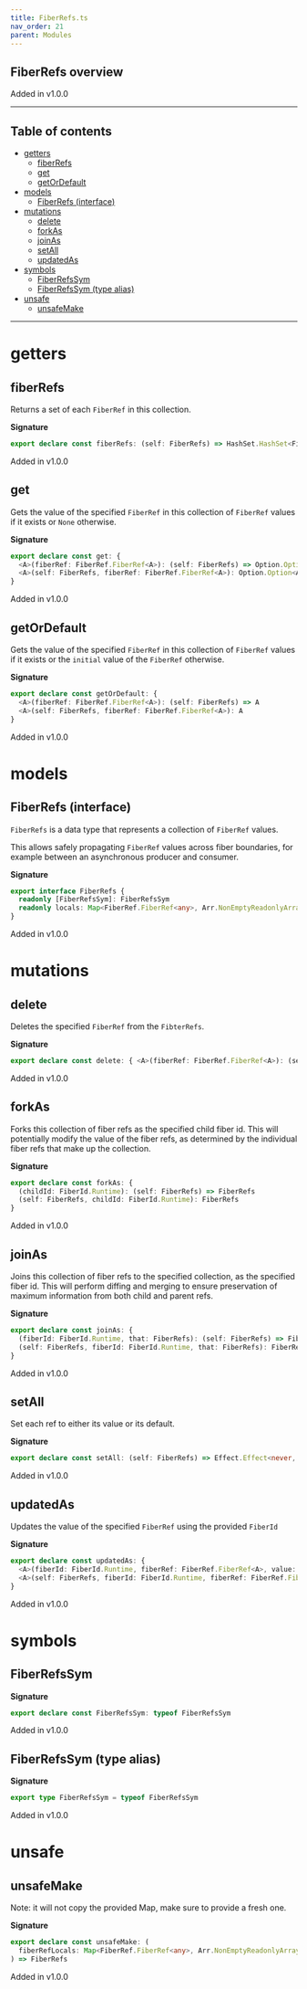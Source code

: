 ```yaml
---
title: FiberRefs.ts
nav_order: 21
parent: Modules
---
```


## FiberRefs overview

Added in v1.0.0

---

<h2 class="text-delta">Table of contents</h2>

- [getters](#getters)
  - [fiberRefs](#fiberrefs)
  - [get](#get)
  - [getOrDefault](#getordefault)
- [models](#models)
  - [FiberRefs (interface)](#fiberrefs-interface)
- [mutations](#mutations)
  - [delete](#delete)
  - [forkAs](#forkas)
  - [joinAs](#joinas)
  - [setAll](#setall)
  - [updatedAs](#updatedas)
- [symbols](#symbols)
  - [FiberRefsSym](#fiberrefssym)
  - [FiberRefsSym (type alias)](#fiberrefssym-type-alias)
- [unsafe](#unsafe)
  - [unsafeMake](#unsafemake)

---

# getters

## fiberRefs

Returns a set of each `FiberRef` in this collection.

**Signature**

```ts
export declare const fiberRefs: (self: FiberRefs) => HashSet.HashSet<FiberRef.FiberRef<any>>
```

Added in v1.0.0

## get

Gets the value of the specified `FiberRef` in this collection of `FiberRef`
values if it exists or `None` otherwise.

**Signature**

```ts
export declare const get: {
  <A>(fiberRef: FiberRef.FiberRef<A>): (self: FiberRefs) => Option.Option<A>
  <A>(self: FiberRefs, fiberRef: FiberRef.FiberRef<A>): Option.Option<A>
}
```

Added in v1.0.0

## getOrDefault

Gets the value of the specified `FiberRef` in this collection of `FiberRef`
values if it exists or the `initial` value of the `FiberRef` otherwise.

**Signature**

```ts
export declare const getOrDefault: {
  <A>(fiberRef: FiberRef.FiberRef<A>): (self: FiberRefs) => A
  <A>(self: FiberRefs, fiberRef: FiberRef.FiberRef<A>): A
}
```

Added in v1.0.0

# models

## FiberRefs (interface)

`FiberRefs` is a data type that represents a collection of `FiberRef` values.

This allows safely propagating `FiberRef` values across fiber boundaries, for
example between an asynchronous producer and consumer.

**Signature**

```ts
export interface FiberRefs {
  readonly [FiberRefsSym]: FiberRefsSym
  readonly locals: Map<FiberRef.FiberRef<any>, Arr.NonEmptyReadonlyArray<readonly [FiberId.Runtime, any]>>
}
```

Added in v1.0.0

# mutations

## delete

Deletes the specified `FiberRef` from the `FibterRefs`.

**Signature**

```ts
export declare const delete: { <A>(fiberRef: FiberRef.FiberRef<A>): (self: FiberRefs) => FiberRefs; <A>(self: FiberRefs, fiberRef: FiberRef.FiberRef<A>): FiberRefs; }
```

Added in v1.0.0

## forkAs

Forks this collection of fiber refs as the specified child fiber id. This
will potentially modify the value of the fiber refs, as determined by the
individual fiber refs that make up the collection.

**Signature**

```ts
export declare const forkAs: {
  (childId: FiberId.Runtime): (self: FiberRefs) => FiberRefs
  (self: FiberRefs, childId: FiberId.Runtime): FiberRefs
}
```

Added in v1.0.0

## joinAs

Joins this collection of fiber refs to the specified collection, as the
specified fiber id. This will perform diffing and merging to ensure
preservation of maximum information from both child and parent refs.

**Signature**

```ts
export declare const joinAs: {
  (fiberId: FiberId.Runtime, that: FiberRefs): (self: FiberRefs) => FiberRefs
  (self: FiberRefs, fiberId: FiberId.Runtime, that: FiberRefs): FiberRefs
}
```

Added in v1.0.0

## setAll

Set each ref to either its value or its default.

**Signature**

```ts
export declare const setAll: (self: FiberRefs) => Effect.Effect<never, never, void>
```

Added in v1.0.0

## updatedAs

Updates the value of the specified `FiberRef` using the provided `FiberId`

**Signature**

```ts
export declare const updatedAs: {
  <A>(fiberId: FiberId.Runtime, fiberRef: FiberRef.FiberRef<A>, value: A): (self: FiberRefs) => FiberRefs
  <A>(self: FiberRefs, fiberId: FiberId.Runtime, fiberRef: FiberRef.FiberRef<A>, value: A): FiberRefs
}
```

Added in v1.0.0

# symbols

## FiberRefsSym

**Signature**

```ts
export declare const FiberRefsSym: typeof FiberRefsSym
```

Added in v1.0.0

## FiberRefsSym (type alias)

**Signature**

```ts
export type FiberRefsSym = typeof FiberRefsSym
```

Added in v1.0.0

# unsafe

## unsafeMake

Note: it will not copy the provided Map, make sure to provide a fresh one.

**Signature**

```ts
export declare const unsafeMake: (
  fiberRefLocals: Map<FiberRef.FiberRef<any>, Arr.NonEmptyReadonlyArray<readonly [FiberId.Runtime, any]>>
) => FiberRefs
```

Added in v1.0.0
